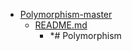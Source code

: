 - <a href = "E:\Node_projects\Node_Way\ArchivTSH_2\ArhivTimur_2\Polymorphism-master\cat.Polymorphism-master\dir.Polymorphism-master.md">Polymorphism-master</a>
    - <a href = "E:\Node_projects\Node_Way\ArchivTSH_2\ArhivTimur_2\Polymorphism-master\README.md">README.md</a>
        - *# Polymorphism
